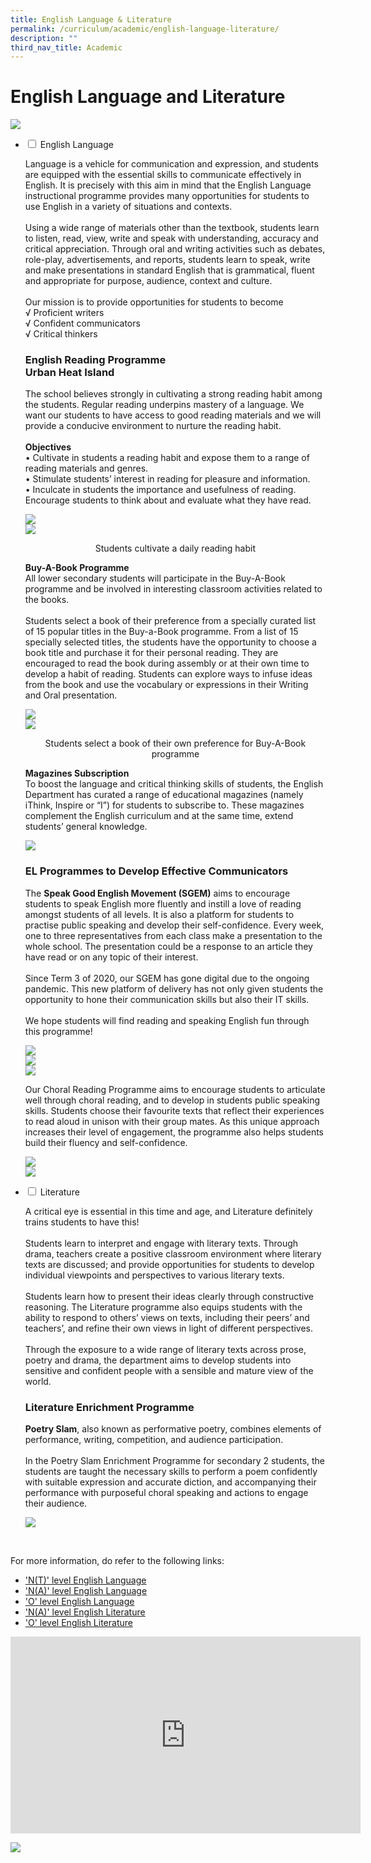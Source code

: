 ```yaml
---
title: English Language & Literature
permalink: /curriculum/academic/english-language-literature/
description: ""
third_nav_title: Academic
---
```

# **English Language and Literature**

![](/images/English-Language-N-Literature-2048x1463.jpg)






<ul class="jekyllcodex_accordion">
  <li>
    <input type="checkbox" id="accordion1">
    <label for="accordion1">English Language</label>
    <div>
			<p>Language is a vehicle for communication and expression, and students are equipped with the essential skills to communicate effectively in English. It is precisely with this aim in mind that the English Language instructional programme provides many opportunities for students to use English in a variety of situations and contexts.<br><br>Using a wide range of materials other than the textbook, students learn to listen, read, view, write and speak with understanding, accuracy and critical appreciation. Through oral and writing activities such as debates, role-play, advertisements, and reports, students learn to speak, write and make presentations in standard English that is grammatical, fluent and appropriate for purpose, audience, context and culture.<br><br>Our mission is to provide opportunities for students to become<br>√   Proficient writers<br>√   Confident communicators<br>√   Critical thinkers
			<p><h3>English Reading Programme<br>Urban Heat Island</h3></p>
			<p>The school believes strongly in cultivating a strong reading habit among the students.  Regular reading underpins mastery of a language. We want our students to have access to good reading materials and we will provide a conducive environment to nurture the reading habit.<br><br><b>Objectives</b><br> • Cultivate in students a reading habit and expose them to a range of reading materials and genres.<br> • Stimulate students’ interest in reading for pleasure and information.<br> • Inculcate in students the importance and usefulness of reading.
Encourage students to think about and evaluate what they have read.</p>
			<p><img src="/images/b-e1581293936471-1024x561.jpg"><br><img src="/images/Photo-2-Reading-daily-1024x498.jpg"><center>Students cultivate a daily reading habit</center></p>
		<p><b>Buy-A-Book Programme</b><br>All lower secondary students will participate in the Buy-A-Book programme and be involved in interesting classroom activities related to the books.<br><br>Students select a book of their preference from a specially curated list of 15 popular titles in the Buy-a-Book programme.  From a list of 15 specially selected titles, the students have the opportunity to choose a book title and purchase it for their personal reading. They are encouraged to read the book during assembly or at their own time to develop a habit of reading.  Students can explore ways to infuse ideas from the book and use the vocabulary or expressions in their Writing and Oral presentation.</p>
		<p><img src="/images/c-1024x570.jpg"><br><img src="/images/d-1024x600.jpg"><center>Students select a book of their own preference for Buy-A-Book programme</center></p>
		<p><b>Magazines Subscription</b><br>To boost the language and critical thinking skills of students, the English Department has curated a range of educational magazines (namely iThink, Inspire or “I”) for students to subscribe to. These magazines complement the English curriculum and at the same time, extend students’ general knowledge.</p>
		<p><img src="/images/Photo-3-Variety-of-books-and-magazines-1024x498.jpg"></p>
		<p><h3>EL Programmes to Develop Effective Communicators</h3></p>
		<p>The <b>Speak Good English Movement (SGEM)</b> aims to encourage students to speak English more fluently and instill a love of reading amongst students of all levels. It is also a platform for students to practise public speaking and develop their self-confidence. Every week, one to three representatives from each class make a presentation to the whole school. The presentation could be a response to an article they have read or on any topic of their interest.<br><br>Since Term 3 of 2020, our SGEM has gone digital due to the ongoing pandemic. This new platform of delivery has not only given students the opportunity to hone their communication skills but also their IT skills.<br><br>We hope students will find reading and speaking English fun through this programme!
	<p><img src="/images/2021D-1024x640.jpg"><br><img src="/images/2021C-1024x683.png"><br><img src="/images/2021B-1024x657.png"></p>
	<p>Our Choral Reading Programme aims to encourage students to articulate well through choral reading, and to develop in students public speaking skills. Students choose their favourite texts that reflect their experiences to read aloud in unison with their group mates. As this unique approach increases their level of engagement, the programme also helps students build their fluency and self-confidence.</p>
	<p><img src="/images/Photo-4-Chorale-reading-1024x497.jpg"><br><img src="/images/2021A-1024x649.jpg"></p>
    </div>
	</li>
	  <li>
    <input type="checkbox" id="accordion2">
    <label for="accordion2">Literature</label>
    <div>
			<p>A critical eye is essential in this time and age, and Literature definitely trains students to have this!<br><br>Students learn to interpret and engage with literary texts. Through drama, teachers create a positive classroom environment where literary texts are discussed; and provide opportunities for students to develop individual viewpoints and perspectives to various literary texts.<br><br>Students learn how to present their ideas clearly through constructive reasoning. The Literature programme also equips students with the ability to respond to others’ views on texts, including their peers’ and teachers’, and refine their own views in light of different perspectives.<br><br>Through the exposure to a wide range of literary texts across prose, poetry and drama, the department aims to develop students into sensitive and confident people with a sensible and mature view of the world.</p>
			<p><h3>Literature Enrichment Programme</h3><b>Poetry Slam</b>, also known as performative poetry, combines elements of performance, writing, competition, and audience participation.<br><br>In the Poetry Slam Enrichment Programme for secondary 2 students, the students are taught the necessary skills to perform a poem confidently with suitable expression and accurate diction, and accompanying their performance with purposeful choral speaking and actions to engage their audience.</p>
			<p><img src="/images/Photo-5-Poetry-Slam.png"></p>
    </div>
	</li>
	</ul>
	<br>
	
	
	
	
	
	
	
	
	
For more information, do refer to the following links:

*   ['N(T)' level English Language](/files/1195_y22_sy_e.pdf)
*  ['N(A)' level English Language](/files/1190_y22_sy.pdf)
*   ['O' level English Language](/files/1128_y22_sy.pdf)
*   ['N(A)' level English Literature](/files/2022_y22_sy.pdf)
*   ['O' level English Literature](/files/2065_y22_sy.pdf)












<iframe width="560" height="315" src="https://www.youtube.com/embed/hRAHdbfRaBQ" title="YouTube video player" frameborder="0" allow="accelerometer; autoplay; clipboard-write; encrypted-media; gyroscope; picture-in-picture" allowfullscreen></iframe>












![](/images/Photo-1-Staff-Collage-1024x768.jpg)